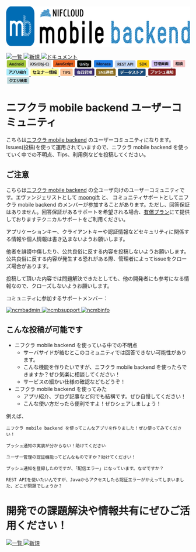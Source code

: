 
<a href="http://mb.cloud.nifty.com/?utm_source=referral&utm_medium=community&utm_campaign=community"><img src="img/mbaas_nifcloud_logo_RGB03.png" alt="" width="700" height="110" border="0" /></a>

<a href="../../issues?q=">
  <img src="img/ichirantokou.JPG" alt="一覧" height="60" border="0" />
</a>
<a href="../../issues/new">
  <img src="img/shinkitokou.JPG" alt="新規" height="60" border="0" />
</a>
<a href="http://mb.cloud.nifty.com/doc/current/?utm_source=referral&utm_medium=community&utm_campaign=community">
  <img src="img/document.PNG" alt="ドキュメント" height="60" border="0" />
</a>
<br>
<a href="../../labels/Android">
  <img src="img/Android.JPG" alt="Android" height="20" border="0" />
</a>
<a href="../../labels/iOS">
  <img src="img/iOS.JPG" alt="iOS" height="20" border="0" />
</a>
<a href="../../labels/JavaScript">
  <img src="img/Javascript.JPG" alt="JavaScript" height="20" border="0" />
</a>
<a href="../../labels/Unity">
  <img src="img/Unity.JPG" alt="Unity" height="20" border="0" />
</a>
<a href="../../labels/Monaca">
  <img src="img/Monaca.JPG" alt="Monaca" height="20" border="0" />
</a>
<a href="../../labels/REST API">
  <img src="img/RestAPI.JPG" alt="REST API" height="20" border="0" />
</a>
<a href="../../labels/SDK">
  <img src="img/SDK.JPG" alt="SDK" height="20" border="0" />
</a>
<a href="../../labels/管理画面">
  <img src="img/ControlPanel.JPG" alt="管理画面" height="20" border="0" />
</a>
<a href="../../labels/相談">
  <img src="img/soudan.JPG" alt="相談" height="20" border="0" />
</a>
<a href="../../labels/アプリ紹介">
  <img src="img/applishoukai.JPG" alt="アプリ紹介" height="20" border="0" />
</a>
<a href="../../labels/セミナー情報">
  <img src="img/semina.JPG" alt="セミナー" height="20" border="0" />
</a>
<a href="../../labels/TIPS">
  <img src="img/TIPS.JPG" alt="TIPS" height="20" border="0" />
</a>
<a href="../../labels/会員管理">
  <img src="img/User.JPG" alt="会員管理" height="20" border="0" />
</a>
<a href="../../labels/SNS連携">
  <img src="img/SNS.JPG" alt="SNS連携" height="20" border="0" />
</a>
<a href="../../labels/データストア">
  <img src="img/Datastore.JPG" alt="データストア" height="20" border="0" />
</a>
<a href="../../labels/プッシュ通知">
  <img src="img/Push.JPG" alt="プッシュ通知" height="20" border="0" />
</a>
<a href="../../labels/クエリ検索">
  <img src="img/Query.JPG" alt="クエリ検索" height="20" border="0" />
</a>

# ニフクラ mobile backend ユーザーコミュニティ

こちらは[ニフクラ mobile backend](http://mb.cloud.nifty.com/?utm_source=referral&utm_medium=community&utm_campaign=community) のユーザーコミュニティになります。Issues(投稿)を使って運用されていますので、ニフクラ mobile backend を使っていく中での不明点、Tips、利用例などを投稿してください。

## ご注意

こちらは[ニフクラ mobile backend](http://mb.cloud.nifty.com/?utm_source=referral&utm_medium=community&utm_campaign=community) の全ユーザ向けのユーザーコミュニティです。エヴァンジェリストとして [moongift](https://github.com/moongift) と、 コミュニティサポートとしてニフクラ mobile backend のメンバーが参加することがあります。ただし、回答保証はありません。回答保証があるサポートを希望される場合、[有償プラン](http://mb.cloud.nifty.com/price.htm?utm_source=referral&utm_medium=community&utm_campaign=community)にて提供しておりますテクニカルサポートをご利用ください。

アプリケーションキー、クライアントキーや認証情報などセキュリティに関係する情報や個人情報は書き込まないようお願いします。

他者を誹謗中傷したり、公共良俗に反する内容を投稿しないようお願いします。公共良俗に反する内容が発生する恐れがある際、管理者によってissueをクローズ場合があります。

投稿して頂いた内容では問題解決できたとしても、他の開発者にも参考になる情報なので、クローズしないようお願いします。

コミュニティに参加するサポートメンバー：
<p>
<a href="https://github.com/ncmbadmin">
  <img src="https://avatars2.githubusercontent.com/u/8982421?v=3&s=460" alt="ncmbadmin" height="60" border="0" />
</a>
<a href="https://github.com/ncmbsupport">
  <img src="https://avatars1.githubusercontent.com/u/12031055?v=3&s=460" alt="ncmbsupport" height="60" border="0" />
</a>
<a href="https://github.com/ncmbinfo">
  <img src="https://avatars3.githubusercontent.com/u/8110297?v=3&s=460" alt="ncmbinfo" height="60" border="0" />
</a>
</p>

## こんな投稿が可能です

- ニフクラ mobile backend を使っている中での不明点
  - サーバサイドが絡むとこのコミュニティでは回答できない可能性があります。
  - こんな機能を作りたいですが、ニフクラ mobile backend を使ったらできますか？ぜひ気楽に相談してください！
  - サービスの細かい仕様の確認などもどうぞ！
- ニフクラ mobile backend を使ってみた
  - アプリ紹介、ブログ記事など何でも結構です。ぜひ自慢してください！
  - こんな使い方だったら便利ですよ！ぜひシェアしましょう！

例えば、

```
ニフクラ mobile backend を使ってこんなアプリを作りました！ぜひ使ってみてください！
```

```
プッシュ通知の実装が分からない！助けてください
```

```
ユーザー管理の認証機能ってどんなものですか？助けてください！
```

```
プッシュ通知を登録したのですが、「配信エラー」になっています。なぜですか？
```

```
REST APIを使いたいんですが、Javaからアクセスしたら認証エラーがかえってしまいました、どこが問題でしょうか？
```

# 開発での課題解決や情報共有にぜひご活用ください！

<a href="../../issues?q=">
  <img src="img/ichirantokou.JPG" alt="一覧" height="50" border="0" />
</a>
<a href="../../issues/new">
  <img src="img/shinkitokou.JPG" alt="新規" height="50" border="0" />
</a>
